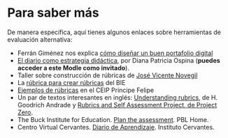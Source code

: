 
# Para saber más

De manera específica, aquí tienes algunos enlaces sobre herramientas de evaluación alternativa:

- Ferrán Giménez nos explica [cómo diseñar un buen portafolio digital](http://mosaic.uoc.edu/2007/11/21/disenando-un-buen-portafolio-digital/)   
- [El diario como estrategia didáctica](https://aprendeenlinea.udea.edu.co/lms/moodle/mod/resource/view.php?inpopup=true&amp;id=34201), por Diana Patricia Ospina (**puedes acceder a este Modle como invitado**).
- Taller sobre construcción de rúbricas de [José Vicente Novegil](https://sites.google.com/site/construccionderubricas/Home)
- La [rúbrica para crear rúbricas](http://bie.org/object/document/rubric_for_rubrics) del BIE
- [Ejemplos de rúbricas](https://ceipprincipefelipe.net/aulavirtual/course/view.php?id=2) en el CEIP Príncipe Felipe
- Un par de textos interesantes en inglés: [Understanding rubrics](http://www.saddleback.edu/uploads/goe/understanding_rubrics_by_heidi_goodrich_andrade.pdf), de H. Goodrich Andrade y [Rubrics and Self Assessment Project, de Project Zero](http://www.pz.harvard.edu/projects/rubrics-and-self-assessment-project).
- The Buck Institute for Education. [Plan the assessment](http://pbl-online.org/PlanTheAssessment/plantheassessment.html). PBL Home.
- Centro Virtual Cervantes. [Diario de Aprendizaje](http://cvc.cervantes.es/ensenanza/biblioteca_ele/diccio_ele/diccionario/diario.htm). Instituto Cervantes.
